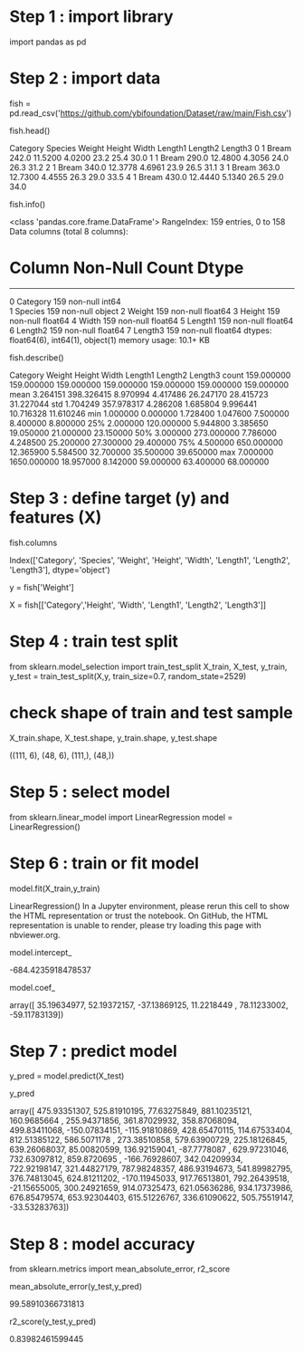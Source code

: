 # Step 1 : import library
import pandas as pd
     

# Step 2 : import data
fish = pd.read_csv('https://github.com/ybifoundation/Dataset/raw/main/Fish.csv')
     

fish.head()
     
Category	Species	Weight	Height	Width	Length1	Length2	Length3
0	1	Bream	242.0	11.5200	4.0200	23.2	25.4	30.0
1	1	Bream	290.0	12.4800	4.3056	24.0	26.3	31.2
2	1	Bream	340.0	12.3778	4.6961	23.9	26.5	31.1
3	1	Bream	363.0	12.7300	4.4555	26.3	29.0	33.5
4	1	Bream	430.0	12.4440	5.1340	26.5	29.0	34.0

fish.info()
     
<class 'pandas.core.frame.DataFrame'>
RangeIndex: 159 entries, 0 to 158
Data columns (total 8 columns):
 #   Column    Non-Null Count  Dtype  
---  ------    --------------  -----  
 0   Category  159 non-null    int64  
 1   Species   159 non-null    object 
 2   Weight    159 non-null    float64
 3   Height    159 non-null    float64
 4   Width     159 non-null    float64
 5   Length1   159 non-null    float64
 6   Length2   159 non-null    float64
 7   Length3   159 non-null    float64
dtypes: float64(6), int64(1), object(1)
memory usage: 10.1+ KB

fish.describe()
     
Category	Weight	Height	Width	Length1	Length2	Length3
count	159.000000	159.000000	159.000000	159.000000	159.000000	159.000000	159.000000
mean	3.264151	398.326415	8.970994	4.417486	26.247170	28.415723	31.227044
std	1.704249	357.978317	4.286208	1.685804	9.996441	10.716328	11.610246
min	1.000000	0.000000	1.728400	1.047600	7.500000	8.400000	8.800000
25%	2.000000	120.000000	5.944800	3.385650	19.050000	21.000000	23.150000
50%	3.000000	273.000000	7.786000	4.248500	25.200000	27.300000	29.400000
75%	4.500000	650.000000	12.365900	5.584500	32.700000	35.500000	39.650000
max	7.000000	1650.000000	18.957000	8.142000	59.000000	63.400000	68.000000

# Step 3 : define target (y) and features (X)
     

fish.columns
     
Index(['Category', 'Species', 'Weight', 'Height', 'Width', 'Length1',
       'Length2', 'Length3'],
      dtype='object')

y = fish['Weight']
     

X = fish[['Category','Height', 'Width', 'Length1',
       'Length2', 'Length3']]
     

# Step 4 : train test split
from sklearn.model_selection import train_test_split
X_train, X_test, y_train, y_test = train_test_split(X,y, train_size=0.7, random_state=2529)
     

# check shape of train and test sample
X_train.shape, X_test.shape, y_train.shape, y_test.shape
     
((111, 6), (48, 6), (111,), (48,))

# Step 5 : select model
from sklearn.linear_model import LinearRegression
model = LinearRegression()
     

# Step 6 : train or fit model
model.fit(X_train,y_train)
     
LinearRegression()
In a Jupyter environment, please rerun this cell to show the HTML representation or trust the notebook.
On GitHub, the HTML representation is unable to render, please try loading this page with nbviewer.org.

model.intercept_
     
-684.4235918478537

model.coef_
     
array([ 35.19634977,  52.19372157, -37.13869125,  11.2218449 ,
        78.11233002, -59.11783139])

# Step 7 : predict model
y_pred = model.predict(X_test)
     

y_pred
     
array([ 475.93351307,  525.81910195,   77.63275849,  881.10235121,
        160.9685664 ,  255.94371856,  361.87029932,  358.87068094,
        499.83411068, -150.07834151, -115.91810869,  428.65470115,
        114.67533404,  812.51385122,  586.5071178 ,  273.38510858,
        579.63900729,  225.18126845,  639.26068037,   85.00820599,
        136.92159041,  -87.7778087 ,  629.97231046,  732.63097812,
        859.8720695 , -166.76928607,  342.04209934,  722.92198147,
        321.44827179,  787.98248357,  486.93194673,  541.89982795,
        376.74813045,  624.81211202, -170.11945033,  917.76513801,
        792.26439518,  -21.15655005,  300.24921659,  914.07325473,
        621.05636286,  934.17373986,  676.85479574,  653.92304403,
        615.51226767,  336.61090622,  505.75519147,  -33.53283763])

# Step 8 : model accuracy
from sklearn.metrics import mean_absolute_error, r2_score
     

mean_absolute_error(y_test,y_pred)
     
99.58910366731813

r2_score(y_test,y_pred)
     
0.83982461599445
